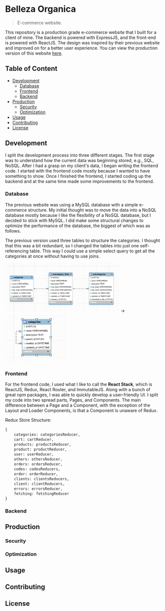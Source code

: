 # Belleza Organica
> E-commerce website.

This repository is a production grade e-commerce website that I built for a client of mine. The backend is powered with ExpressJS, and the front-end is powered with ReactJS. The design was inspired by their previous website and improved on for a better user experience. You can view the production version of this website [here](https://beta.bellezaorganica.com.mx/home).

## Table of Content
- [Development](#development)
	- [Database](#database)
	- [Frontend](#frontend)
	- [Backend](#backend)
- [Production](#production)
	- [Security](#security)
	- [Optimization](#optimization)
- [Usage](#usage)
- [Contributing](#contributing)
- [License](#license)


## Development
I split the development process into three different stages. The first stage was to understand how the current data was beginning stored, e.g., SQL, NoSQL. After I had a grasp on my client's data, I began writing the frontend code. I started with the frontend code mostly because I wanted to have something to show. Once I finished the frontend, I started coding up the backend and at the same time made some improvements to the frontend.

### Database
The previous website was using a MySQL database with a simple e-commerce structure. My initial thought was to move the data into a NoSQL database mostly because I like the flexibility of a NoSQL database, but I decided to stick with MySQL. I did make some structural changes to optimize the performance of the database, the biggest of which was as follows.

The previous version used three tables to structure the categories. I thought that this was a bit redundant, so I changed the tables into just one self-referencing table. This way I could use a simple select query to get all the categories at once without having to use joins.

<img src="./readme_images/before.png" height="160"/> -> <img src="./readme_images/after.png" height="160"/>

### Frontend
For the frontend code, I used what I like to call the **React Stack**, which is ReactJS, Redux, React Router, and ImmutableJS. Along with a bunch of great npm packages, I was able to quickly develop a user-friendly UI. I split my code into two spread parts, Pages, and Components. The main difference between a Page and a Component, with the exception of the Layout and Loader Components, is that a Component is unaware of Redux.

Redux Store Structure:

```
{
	categories: categoriesReducer,
	cart: cartReducer,
	products: productsReducer,
	product: productReducer,
	user: userReducer,
	others: othersReducer,
	orders: ordersReducer,
	codes: codesReducers,
	order: orderReducer,
	clients: clientsReducers,
	client: clientReducers,
	errors: errorsReducer,
	fetching: fetchingReducer
}
```


### Backend


## Production

### Security

### Optimization

## Usage

## Contributing

## License
